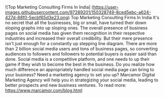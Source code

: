 ![Top Marketing Consulting Firms In India]
(https://user-images.githubusercontent.com/97289201/150328749-8ced5ebc-a624-427d-88f0-5ecbf65d3e23.png)
Top Marketing Consulting Firms In India
It's no secret that all the businesses, big or small, have turned their down sloping graphs into up sloping ones. The overall presence of business pages on social media has given them recognition in their respective industries and increased their overall credibility. But their mere presence isn't just enough for a constantly up stepping line diagram. There are more than 2 billion social media users and tons of business pages, so converting audiences to followers and followers to potential buyers is easier said than done. Social media is a competitive platform, and one needs to up their game if they wish to become the best in the business.   Do you realize how much difference an appropriately handled social media page can bring to your business? Need a marketing agency to set you up? Marcamor Digital Marketing Agency will help you in strategizing your social media, leading to better prospects and new business ventures. To read more:  https://www.marcamor.com/blog.html
